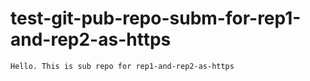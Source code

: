 # test-git-pub-repo-subm-for-rep1-and-rep2-as-https

```
Hello. This is sub repo for rep1-and-rep2-as-https
```
